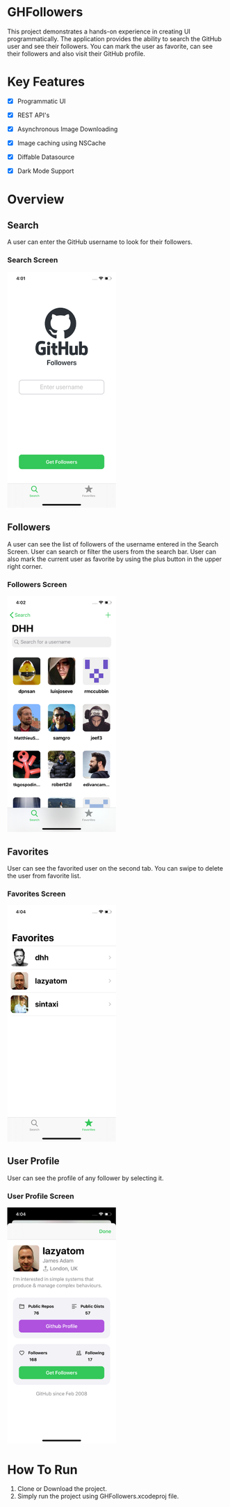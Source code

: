 # GHFollowers
This project demonstrates a hands-on experience in creating UI programmatically. The application provides the ability to search the GitHub user and see their followers. You can mark the user as favorite, can see their followers and also visit their GitHub profile.


# Key Features

- [x] Programmatic UI
- [x] REST API's
- [x] Asynchronous Image Downloading
- [x] Image caching using NSCache
- [x] Diffable Datasource
- [x] Dark Mode Support


# Overview
## Search
A user can enter the GitHub username to look for their followers.
### Search Screen
<img src="/Images/Search.png" width="250">

## Followers
A user can see the list of followers of the username entered in the Search Screen. User can search or filter the users from the search bar. User can also mark the current user as favorite by using the plus button in the upper right corner. 
### Followers Screen
<img src="/Images/Followers.png" width="250">

## Favorites
User can see the favorited user on the second tab. You can swipe to delete the user from favorite list.
### Favorites Screen
<img src="/Images/Favorites.png" width="250">

## User Profile
User can see the profile of any follower by selecting it.
### User Profile Screen
<img src="/Images/Profile.png" width="250">


# How To Run
1. Clone or Download the project.
2. Simply run the project using GHFollowers.xcodeproj file.





